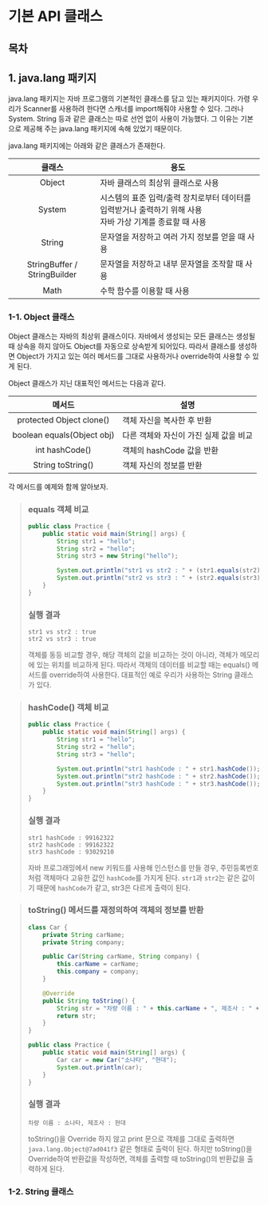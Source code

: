 # 기본 API 클래스

## 목차

## 1. java.lang 패키지
java.lang 패키지는 자바 프로그램의 기본적인 클래스를 담고 있는 패키지이다. 가령 우리가 Scanner를 사용하려 한다면 스캐너를 import해줘야 사용할 수 있다. 그러나 System. String 등과 같은 클래스는 따로 선언 없이 사용이 가능했다. 그 이유는 기본으로 제공해 주는 java.lang 패키지에 속해 있었기 때문이다.

java.lang 패키지에는 아래와 같은 클래스가 존재한다.

|클래스|용도|
|:-:|-|
|Object|자바 클래스의 최상위 클래스로 사용|
|System|시스템의 표준 입력/출력 장치로부터 데이터를 입력받거나 출력하기 위해 사용<br/>자바 가상 기계를 종료할 때 사용|
|String|문자열을 저장하고 여러 가지 정보를 얻을 때 사용|
|StringBuffer / StringBuilder|문자열을 저장하고 내부 문자열을 조작할 때 사용|
|Math|수학 함수를 이용할 때 사용|

### 1-1. Object 클래스
Object 클래스는 자바의 최상위 클래스이다. 자바에서 생성되는 모든 클래스는 생성될 때 상속을 하지 않아도 Object를 자동으로 상속받게 되어있다. 따라서 클래스를 생성하면 Object가 가지고 있는 여러 메서드를 그대로 사용하거나 override하여 사용할 수 있게 된다.

Object 클래스가 지닌 대표적인 메서드는 다음과 같다.

|메서드|설명|
|:-:|-|
|protected Object clone()|객체 자신을 복사한 후 반환|
|boolean equals(Object obj)|다른 객체와 자신이 가진 실제 값을 비교|
|int hashCode()|객체의 hashCode 값을 반환|
|String toString()|객체 자신의 정보를 반환|

각 메서드를 예제와 함께 알아보자.

> ### equals 객체 비교
> ```java
> public class Practice {
>     public static void main(String[] args) {
>         String str1 = "hello";
>         String str2 = "hello";
>         String str3 = new String("hello");
> 
>         System.out.println("str1 vs str2 : " + (str1.equals(str2)));
>         System.out.println("str2 vs str3 : " + (str2.equals(str3)));
>     } 
> }
> ```
> ### 실행 결과
> ```
> str1 vs str2 : true
> str2 vs str3 : true
> ```
> 객체를 동등 비교할 경우, 해당 객체의 값을 비교하는 것이 아니라, 객체가 메모리에 있는 위치를 비교하게 된다. 따라서 객체의 데이터를 비교할 때는 equals() 메서드를 override하여 사용한다. 대표적인 예로 우리가 사용하는 String 클래스가 있다.

> ### hashCode() 객체 비교
> ```java
> public class Practice {
>     public static void main(String[] args) {
>         String str1 = "hello";
>         String str2 = "hello";
>         String str3 = "hello";
> 
>         System.out.println("str1 hashCode : " + str1.hashCode());
>         System.out.println("str2 hashCode : " + str2.hashCode());
>         System.out.println("str3 hashCode : " + str3.hashCode()); 
>     } 
> }
> ```
> ### 실행 결과
> ```
> str1 hashCode : 99162322
> str2 hashCode : 99162322
> str3 hashCode : 93029210
> ```
> 자바 프로그래밍에서 new 키워드를 사용해 인스턴스를 만들 경우, 주민등록번호처럼 객체마다 고유한 값인 `hashCode`를 가지게 된다. `str1`과 `str2`는 같은 값이기 때문에 `hashCode`가 같고, str3은 다르게 출력이 된다.


> ###  toString() 메서드를 재정의하여 객체의 정보를 반환
> ```java
> class Car {
>     private String carName;
>     private String company;
> 
>     public Car(String carName, String company) {
>         this.carName = carName;
>         this.company = company;
>     }
> 
>     @Override
>     public String toString() {
>         String str = "차량 이름 : " + this.carName + ", 제조사 : " + this.company;
>         return str;
>     }
> }
> 
> public class Practice {
>     public static void main(String[] args) {
>         Car car = new Car("소나타", "현대");
>         System.out.println(car);
>     }
> }
> ```
> ### 실행 결과
> ```
> 차량 이름 : 소나타, 제조사 : 현대
> ```
> toString()을 Override 하지 않고 print 문으로 객체를 그대로 출력하면 `java.lang.Object@7ad041f3` 같은 형태로 출력이 된다. 하지만 toString()을 Override하여 반환값을 작성하면, 객체를 출력할 때 toString()의 반환값을 출력하게 된다.

### 1-2. String 클래스